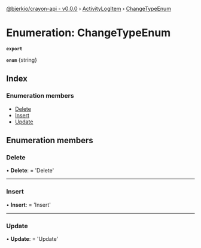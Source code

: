 [@bjerkio/crayon-api - v0.0.0](../README.md) › [ActivityLogItem](../modules/activitylogitem.md) › [ChangeTypeEnum](activitylogitem.changetypeenum.md)

# Enumeration: ChangeTypeEnum

**`export`** 

**`enum`** {string}

## Index

### Enumeration members

* [Delete](activitylogitem.changetypeenum.md#delete)
* [Insert](activitylogitem.changetypeenum.md#insert)
* [Update](activitylogitem.changetypeenum.md#update)

## Enumeration members

###  Delete

• **Delete**: =  <any> 'Delete'

___

###  Insert

• **Insert**: =  <any> 'Insert'

___

###  Update

• **Update**: =  <any> 'Update'
